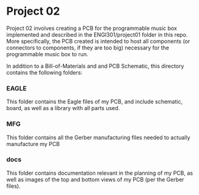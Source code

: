 # Project 02

Project 02 involves creating a PCB for the programmable music box implemented and described in the ENGI301/project01 folder in this repo. More specifically, the PCB created is intended to host all components (or connectors to components, if they are too big) necessary for the programmable music box to run. 

In addition to a Bill-of-Materials and and PCB Schematic, this directory contains the following folders:

### EAGLE
This folder contains the Eagle files of my PCB, and include schematic, board, as well as a library with all parts used.

### MFG
This folder contains all the Gerber manufacturing files needed to actually manufacture my PCB

### docs
This folder contains documentation relevant in the planning of my PCB, as well as images of the top and bottom views of my PCB (per the Gerber files).
